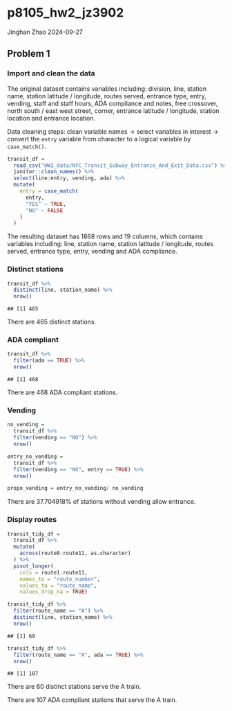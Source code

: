 p8105_hw2_jz3902
================
Jinghan Zhao
2024-09-27

## Problem 1

### Import and clean the data

The original dataset contains variables including: division, line,
station name, station latitude / longitude, routes served, entrance
type, entry, vending, staff and staff hours, ADA compliance and notes,
free crossover, north south / east west street, corner, entrance
latitude / longitude, station location and entrance location.

Data cleaning steps: clean variable names -\> select variables in
interest -\> convert the `entry` variable from character to a logical
variable by `case_match()`.

``` r
transit_df = 
  read_csv("HW2_data/NYC_Transit_Subway_Entrance_And_Exit_Data.csv") %>% 
  janitor::clean_names() %>% 
  select(line:entry, vending, ada) %>% 
  mutate(
    entry = case_match(
      entry,
      "YES" ~ TRUE,
      "NO" ~ FALSE
    )
  )
```

The resulting dataset has 1868 rows and 19 columns, which contains
variables including: line, station name, station latitude / longitude,
routes served, entrance type, entry, vending and ADA compliance.

### Distinct stations

``` r
transit_df %>% 
  distinct(line, station_name) %>% 
  nrow()
```

    ## [1] 465

There are 465 distinct stations.

### ADA compliant

``` r
transit_df %>%
  filter(ada == TRUE) %>% 
  nrow()
```

    ## [1] 468

There are 468 ADA compliant stations.

### Vending

``` r
no_vending = 
  transit_df %>%
  filter(vending == "NO") %>% 
  nrow()

entry_no_vending = 
  transit_df %>%
  filter(vending == "NO", entry == TRUE) %>% 
  nrow()

propo_vending = entry_no_vending/ no_vending
```

There are 37.704918% of stations without vending allow entrance.

### Display routes

``` r
transit_tidy_df =
  transit_df %>% 
  mutate(
    across(route8:route11, as.character)
  ) %>% 
  pivot_longer(
    cols = route1:route11,
    names_to = "route_number",
    values_to = "route_name",
    values_drop_na = TRUE)
```

``` r
transit_tidy_df %>% 
  filter(route_name == "A") %>% 
  distinct(line, station_name) %>% 
  nrow()
```

    ## [1] 60

``` r
transit_tidy_df %>% 
  filter(route_name == "A", ada == TRUE) %>% 
  nrow()
```

    ## [1] 107

There are 60 distinct stations serve the A train.

There are 107 ADA compliant stations that serve the A train.
